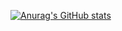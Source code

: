 [![Anurag's GitHub stats](https://github-readme-stats.vercel.app/api?username=zhicheng233)](https://github.com/anuraghazra/github-readme-stats)
